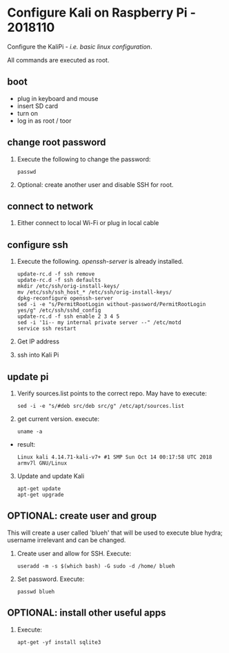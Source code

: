 # Configure Kali on Raspberry Pi - 2018110

Configure the KaliPi - _i.e. basic linux configuration_.

All commands are executed as root.


## boot

* plug in keyboard and mouse
* insert SD card
* turn on
* log in as root / toor


## change root password

1. Execute the following to change the password:

    ```
    passwd
    ```

2. Optional: create another user and disable SSH for root.

    
## connect to network

1. Either connect to local Wi-Fi or plug in local cable


## configure ssh

1. Execute the following. _openssh-server_ is already installed.

    ```
    update-rc.d -f ssh remove
    update-rc.d -f ssh defaults
    mkdir /etc/ssh/orig-install-keys/
    mv /etc/ssh/ssh_host_* /etc/ssh/orig-install-keys/
    dpkg-reconfigure openssh-server
    sed -i -e "s/PermitRootLogin without-password/PermitRootLogin yes/g" /etc/ssh/sshd_config
    update-rc.d -f ssh enable 2 3 4 5
    sed -i '1i-- my internal private server --" /etc/motd
    service ssh restart
    ```

2. Get IP address
3. ssh into Kali Pi


## update pi

1. Verify sources.list points to the correct repo. May have to execute:

    ```
    sed -i -e "s/#deb src/deb src/g" /etc/apt/sources.list
    ```

1. get current version. execute:

    ```
    uname -a
    ```

  * result:

    ```
    Linux kali 4.14.71-kali-v7+ #1 SMP Sun Oct 14 00:17:58 UTC 2018 armv7l GNU/Linux
    ```

3. Update and update Kali

    ```
    apt-get update
    apt-get upgrade
    ```

## OPTIONAL: create user and group

This will create a user called 'blueh' that will be used to execute blue hydra; username irrelevant and can be changed.

1. Create user and allow for SSH. Execute:

    ```
    useradd -m -s $(which bash) -G sudo -d /home/ blueh
    ```

2. Set password. Execute:

    ```
    passwd blueh
    ```
    
## OPTIONAL: install other useful apps

1. Execute:

    ```
    apt-get -yf install sqlite3
    ```
    

